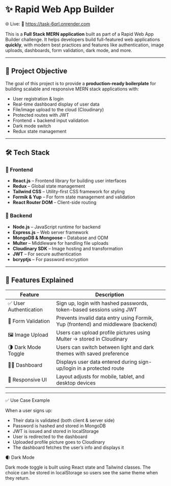 # ✨ Rapid Web App Builder

🌐 Live: 🔗 https://task-6qrl.onrender.com

This is a **Full Stack MERN application** built as part of a Rapid Web App Builder challenge. It helps developers build full-featured web applications **quickly**, with modern best practices and features like authentication, image uploads, dashboards, form validation, dark mode, and more.

---

## 📌 Project Objective

The goal of this project is to provide a **production-ready boilerplate** for building scalable and responsive MERN stack applications with:

- User registration & login
- Real-time dashboard display of user data
- File/image upload to the cloud (Cloudinary)
- Protected routes with JWT
- Frontend + backend input validation
- Dark mode switch
- Redux state management

---

## 🛠️ Tech Stack

### 🔹 Frontend

- **React.js** – Frontend library for building user interfaces
- **Redux** – Global state management
- **Tailwind CSS** – Utility-first CSS framework for styling
- **Formik & Yup** – For form state management and validation
- **React Router DOM** – Client-side routing

### 🔹 Backend

- **Node.js** – JavaScript runtime for backend
- **Express.js** – Web server framework
- **MongoDB & Mongoose** – Database and ODM
- **Multer** – Middleware for handling file uploads
- **Cloudinary SDK** – Image hosting and transformation
- **JWT** – For secure authentication
- **bcryptjs** – For password encryption

---

## 🎯 Features Explained

|         Feature            |                               Description                                        |
|--------------------------- |----------------------------------------------------------------------------------|
| ✅ User Authentication    | Sign up, login with hashed passwords, token-based sessions using JWT              |
| 🧾 Form Validation        | Prevents invalid data entry using Formik, Yup (frontend) and middleware (backend) |
| 🖼️ Image Upload           | Users can upload profile pictures using Multer → stored in Cloudinary             |
| 🌗 Dark Mode Toggle       | Users can switch between light and dark themes with saved preference              |
| 🧑‍💻 Dashboard              | Displays user data entered during sign-up/login in a protected route              |
| 📱 Responsive UI          | Layout adjusts for mobile, tablet, and desktop devices                            |

---


✅ Use Case Example

When a user signs up:

- Their data is validated (both client & server side)
- Password is hashed and stored in MongoDB
- JWT is issued and stored in localStorage
- User is redirected to the dashboard
- Uploaded profile picture goes to Cloudinary
- The dashboard fetches the user’s info and displays it



🌒 Dark Mode

Dark mode toggle is built using React state and Tailwind classes. The choice can be stored in localStorage so users see the same theme when they return.



